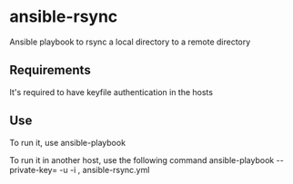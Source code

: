 # ansible-rsync
Ansible playbook to rsync a local directory to a remote directory

## Requirements
It's required to have keyfile authentication in the hosts

## Use
To run it, use ansible-playbook

To run it in another host, use the following command
ansible-playbook --private-key=<identfile> -u <connection-user> -i <host-ip>, ansible-rsync.yml
